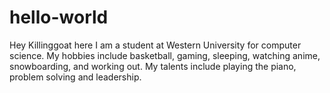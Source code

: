 # hello-world

Hey
Killinggoat here
I am a student at Western University for computer science.
My hobbies include basketball, gaming, sleeping, watching anime, snowboarding, and working out.
My talents include playing the piano, problem solving and leadership.
